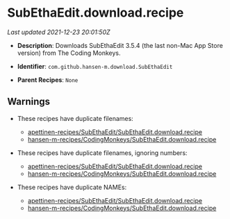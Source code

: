 # SubEthaEdit.download.recipe

_Last updated 2021-12-23 20:01:50Z_

- **Description**: Downloads SubEthaEdit 3.5.4 (the last non-Mac App Store version) from The Coding Monkeys.

- **Identifier**: `com.github.hansen-m.download.SubEthaEdit`

- **Parent Recipes**: `None`


## Warnings

- These recipes have duplicate filenames:
    - [apettinen-recipes/SubEthaEdit/SubEthaEdit.download.recipe](/autopkg-dupe-tracker/apettinen-recipes/SubEthaEdit/SubEthaEdit.download.recipe)
    - [hansen-m-recipes/CodingMonkeys/SubEthaEdit.download.recipe](/autopkg-dupe-tracker/hansen-m-recipes/CodingMonkeys/SubEthaEdit.download.recipe)

- These recipes have duplicate filenames, ignoring numbers:
    - [apettinen-recipes/SubEthaEdit/SubEthaEdit.download.recipe](/autopkg-dupe-tracker/apettinen-recipes/SubEthaEdit/SubEthaEdit.download.recipe)
    - [hansen-m-recipes/CodingMonkeys/SubEthaEdit.download.recipe](/autopkg-dupe-tracker/hansen-m-recipes/CodingMonkeys/SubEthaEdit.download.recipe)

- These recipes have duplicate NAMEs:
    - [apettinen-recipes/SubEthaEdit/SubEthaEdit.download.recipe](/autopkg-dupe-tracker/apettinen-recipes/SubEthaEdit/SubEthaEdit.download.recipe)
    - [hansen-m-recipes/CodingMonkeys/SubEthaEdit.download.recipe](/autopkg-dupe-tracker/hansen-m-recipes/CodingMonkeys/SubEthaEdit.download.recipe)